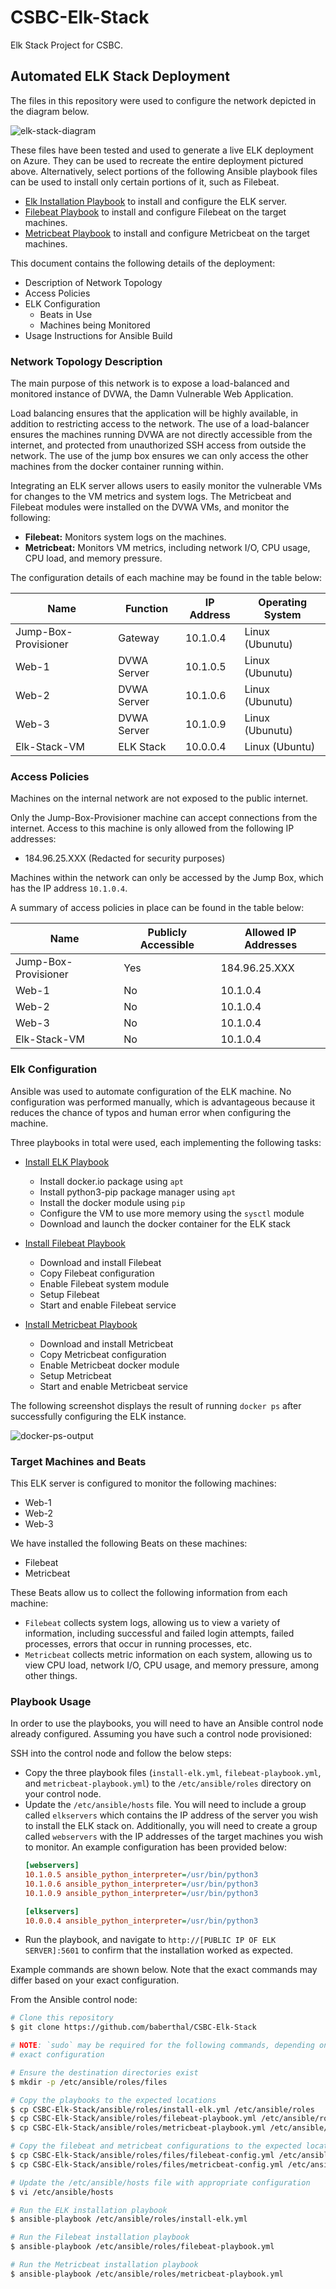 # CSBC-Elk-Stack

Elk Stack Project for CSBC.

## Automated ELK Stack Deployment

The files in this repository were used to configure the network depicted in the
diagram below.

![elk-stack-diagram](./images/Elk-Stack-Diagram.png)

These files have been tested and used to generate a live ELK deployment on
Azure. They can be used to recreate the entire deployment pictured above.
Alternatively, select portions of the following Ansible playbook files can be
used to install only certain portions of it, such as Filebeat.

  * [Elk Installation Playbook](./ansible/roles/install-elk.yml) to install and
    configure the ELK server.
  * [Filebeat Playbook](./ansible/roles/filebeat-playbook.yml) to install and
    configure Filebeat on the target machines.
  * [Metricbeat Playbook](./ansible/roles/metricbeat-playbook.yml) to install and
    configure Metricbeat on the target machines.

This document contains the following details of the deployment:
* Description of Network Topology
* Access Policies
* ELK Configuration
  * Beats in Use
  * Machines being Monitored
* Usage Instructions for Ansible Build

### Network Topology Description

The main purpose of this network is to expose a load-balanced and monitored
instance of DVWA, the Damn Vulnerable Web Application.

Load balancing ensures that the application will be highly available, in
addition to restricting access to the network. The use of a load-balancer
ensures the machines running DVWA are not directly accessible from the internet,
and protected from unauthorized SSH access from outside the network. The use of
the jump box ensures we can only access the other machines from the docker
container running within.

Integrating an ELK server allows users to easily monitor the vulnerable VMs for
changes to the VM metrics and system logs. The Metricbeat and Filebeat modules
were installed on the DVWA VMs, and monitor the following:
* **Filebeat:** Monitors system logs on the machines.
* **Metricbeat:** Monitors VM metrics, including network I/O, CPU usage, CPU
  load, and memory pressure.

The configuration details of each machine may be found in the table below:

| Name                 | Function    | IP Address | Operating System |
| -------------------- | ----------- | ---------- | ---------------- |
| Jump-Box-Provisioner | Gateway     | 10.1.0.4   | Linux (Ubunutu)  |
| Web-1                | DVWA Server | 10.1.0.5   | Linux (Ubunutu)  |
| Web-2                | DVWA Server | 10.1.0.6   | Linux (Ubunutu)  |
| Web-3                | DVWA Server | 10.1.0.9   | Linux (Ubunutu)  |
| Elk-Stack-VM         | ELK Stack   | 10.0.0.4   | Linux (Ubuntu)   |

### Access Policies

Machines on the internal network are not exposed to the public internet.

Only the Jump-Box-Provisioner machine can accept connections from the internet.
Access to this machine is only allowed from the following IP addresses:

* 184.96.25.XXX (Redacted for security purposes)

Machines within the network can only be accessed by the Jump Box, which has the
IP address `10.1.0.4`.

A summary of access policies in place can be found in the table below:

| Name                 | Publicly Accessible | Allowed IP Addresses |
| -------------------- | ------------------- | -------------------- |
| Jump-Box-Provisioner | Yes                 | 184.96.25.XXX        |
| Web-1                | No                  | 10.1.0.4             |
| Web-2                | No                  | 10.1.0.4             |
| Web-3                | No                  | 10.1.0.4             |
| Elk-Stack-VM         | No                  | 10.1.0.4             |

### Elk Configuration

Ansible was used to automate configuration of the ELK machine. No configuration
was performed manually, which is advantageous because it reduces the chance of
typos and human error when configuring the machine.

Three playbooks in total were used, each implementing the following tasks:

* [Install ELK Playbook](./ansible/roles/install-elk.yml)
  * Install docker.io package using `apt`
  * Install python3-pip package manager using `apt`
  * Install the docker module using `pip`
  * Configure the VM to use more memory using the `sysctl` module
  * Download and launch the docker container for the ELK stack

* [Install Filebeat Playbook](./ansible/roles/filebeat-playbook.yml)
  * Download and install Filebeat
  * Copy Filebeat configuration
  * Enable Filebeat system module
  * Setup Filebeat
  * Start and enable Filebeat service

* [Install Metricbeat Playbook](./ansible/roles/metricbeat-playbook.yml)
  * Download and install Metricbeat
  * Copy Metricbeat configuration
  * Enable Metricbeat docker module
  * Setup Metricbeat
  * Start and enable Metricbeat service

The following screenshot displays the result of running `docker ps` after
successfully configuring the ELK instance.

![docker-ps-output](./images/docker-ps-output.png)

### Target Machines and Beats

This ELK server is configured to monitor the following machines:
* Web-1
* Web-2
* Web-3

We have installed the following Beats on these machines:
* Filebeat
* Metricbeat

These Beats allow us to collect the following information from each machine:
* `Filebeat` collects system logs, allowing us to view a variety of information,
  including successful and failed login attempts, failed processes, errors that
  occur in running processes, etc.
* `Metricbeat` collects metric information on each system, allowing us to view
  CPU load, network I/O, CPU usage, and memory pressure, among other things.

### Playbook Usage

In order to use the playbooks, you will need to have an Ansible control node
already configured. Assuming you have such a control node provisioned:

SSH into the control node and follow the below steps:

* Copy the three playbook files (`install-elk.yml`, `filebeat-playbook.yml`, and
  `metricbeat-playbook.yml`) to the `/etc/ansible/roles` directory on your
  control node.
* Update the `/etc/ansible/hosts` file. You will need to include a group called
  `elkservers` which contains the IP address of the server you wish to install
  the ELK stack on. Additionally, you will need to create a group called
  `webservers` with the IP addresses of the target machines you wish to monitor.
  An example configuration has been provided below:
  ```ini
  [webservers]
  10.1.0.5 ansible_python_interpreter=/usr/bin/python3
  10.1.0.6 ansible_python_interpreter=/usr/bin/python3
  10.1.0.9 ansible_python_interpreter=/usr/bin/python3

  [elkservers]
  10.0.0.4 ansible_python_interpreter=/usr/bin/python3
  ```
* Run the playbook, and navigate to `http://[PUBLIC IP OF ELK SERVER]:5601` to
  confirm that the installation worked as expected.

Example commands are shown below. Note that the exact commands may differ
based on your exact configuration.

From the Ansible control node:
```bash
# Clone this repository
$ git clone https://github.com/baberthal/CSBC-Elk-Stack

# NOTE: `sudo` may be required for the following commands, depending on your
# exact configuration

# Ensure the destination directories exist
$ mkdir -p /etc/ansible/roles/files

# Copy the playbooks to the expected locations
$ cp CSBC-Elk-Stack/ansible/roles/install-elk.yml /etc/ansible/roles
$ cp CSBC-Elk-Stack/ansible/roles/filebeat-playbook.yml /etc/ansible/roles
$ cp CSBC-Elk-Stack/ansible/roles/metricbeat-playbook.yml /etc/ansible/roles

# Copy the filebeat and metricbeat configurations to the expected location
$ cp CSBC-Elk-Stack/ansible/roles/files/filebeat-config.yml /etc/ansible/roles/files
$ cp CSBC-Elk-Stack/ansible/roles/files/metricbeat-config.yml /etc/ansible/roles/files

# Update the /etc/ansible/hosts file with appropriate configuration
$ vi /etc/ansible/hosts

# Run the ELK installation playbook
$ ansible-playbook /etc/ansible/roles/install-elk.yml

# Run the Filebeat installation playbook
$ ansible-playbook /etc/ansible/roles/filebeat-playbook.yml

# Run the Metricbeat installation playbook
$ ansible-playbook /etc/ansible/roles/metricbeat-playbook.yml
```
